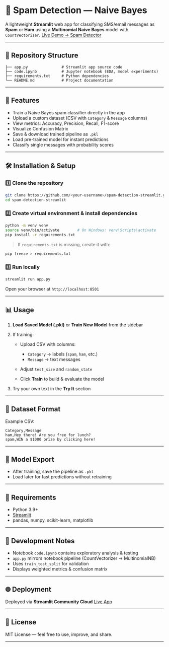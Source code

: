 # 📩 Spam Detection — Naive Bayes

A lightweight **Streamlit** web app for classifying SMS/email messages as **Spam** or **Ham** using a **Multinomial Naive Bayes** model with `CountVectorizer`.
[Live Demo → Spam Detector](https://spamdetectiondsmlapp-k7vgjeapyzkhw4cxkzwqkx.streamlit.app/)

---

## 📂 Repository Structure

```
├── app.py               # Streamlit app source code
├── code.ipynb           # Jupyter notebook (EDA, model experiments)
├── requirements.txt     # Python dependencies
└── README.md            # Project documentation
```

---

## 🚀 Features

* Train a Naive Bayes spam classifier directly in the app
* Upload a custom dataset (CSV with `Category` & `Message` columns)
* View metrics: Accuracy, Precision, Recall, F1-score
* Visualize Confusion Matrix
* Save & download trained pipeline as `.pkl`
* Load pre-trained model for instant predictions
* Classify single messages with probability scores

---

## 🛠️ Installation & Setup

### 1️⃣ Clone the repository

```bash
git clone https://github.com/<your-username>/spam-detection-streamlit.git
cd spam-detection-streamlit
```

### 2️⃣ Create virtual environment & install dependencies

```bash
python -m venv venv
source venv/bin/activate        # On Windows: venv\Scripts\activate
pip install -r requirements.txt
```

> If `requirements.txt` is missing, create it with:

```bash
pip freeze > requirements.txt
```

### 3️⃣ Run locally

```bash
streamlit run app.py
```

Open your browser at `http://localhost:8501`

---

## 📊 Usage

1. **Load Saved Model (.pkl)** or **Train New Model** from the sidebar
2. If training:

   * Upload CSV with columns:

     * `Category` → labels (`spam`, `ham`, etc.)
     * `Message` → text messages
   * Adjust `test_size` and `random_state`
   * Click **Train** to build & evaluate the model
3. Try your own text in the **Try It** section

---

## 📑 Dataset Format

Example CSV:

```csv
Category,Message
ham,Hey there! Are you free for lunch?
spam,WIN a $1000 prize by clicking here!
```

---

## 💾 Model Export

* After training, save the pipeline as `.pkl`
* Load later for fast predictions without retraining

---

## 📌 Requirements

* Python 3.9+
* [Streamlit](https://streamlit.io)
* pandas, numpy, scikit-learn, matplotlib

---

## 🧪 Development Notes

* Notebook `code.ipynb` contains exploratory analysis & testing
* `app.py` mirrors notebook pipeline (CountVectorizer → MultinomialNB)
* Uses `train_test_split` for validation
* Displays weighted metrics & confusion matrix

---

## 🌐 Deployment

Deployed via **Streamlit Community Cloud**
[Live App](https://spamdetectiondsmlapp-k7vgjeapyzkhw4cxkzwqkx.streamlit.app/)

---

## 📜 License

MIT License — feel free to use, improve, and share.

---
